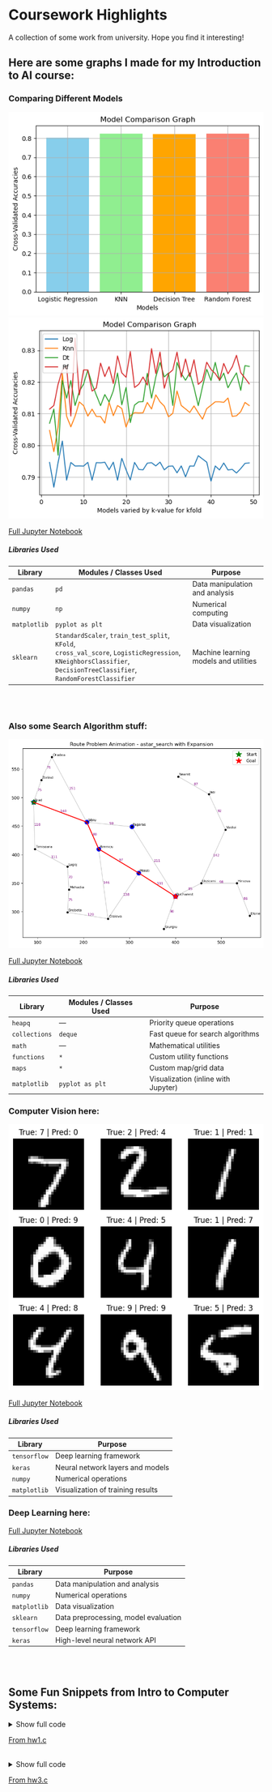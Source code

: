 # Coursework Highlights
A collection of some work from university. Hope you find it interesting! 

## Here are some graphs I made for my Introduction to AI course: 

### Comparing Different Models

![Screenshot1](IntroToAI/modelComp1.png)
![Screenshot2](IntroToAI/modelComp2.png)

[Full Jupyter Notebook](IntroToAI/Titanic_Survival_PredHW4.ipynb)

##### Libraries Used

| Library      | Modules / Classes Used                                                                                                                                                   | Purpose                               |
| ------------ | ------------------------------------------------------------------------------------------------------------------------------------------------------------------------ | ------------------------------------- |
| `pandas`     | `pd`                                                                                                                                                                     | Data manipulation and analysis        |
| `numpy`      | `np`                                                                                                                                                                     | Numerical computing                   |
| `matplotlib` | `pyplot as plt`                                                                                                                                                          | Data visualization                    |
| `sklearn`    | `StandardScaler`, `train_test_split`, `KFold`,<br>`cross_val_score`, `LogisticRegression`,<br>`KNeighborsClassifier`, `DecisionTreeClassifier`, `RandomForestClassifier` | Machine learning models and utilities |

<br>
<br>

### Also some Search Algorithm stuff: 
![Screenshot](IntroToAI/searchAlgsImg.png)

[Full Jupyter Notebook](https://github.com/shp5238/CourseworkHighlights/blob/main/IntroToAI/search_algorithms%20-%20HA2.ipynb)

##### Libraries Used

| Library       | Modules / Classes Used | Purpose                             |
| ------------- | ---------------------- | ----------------------------------- |
| `heapq`       | —                      | Priority queue operations           |
| `collections` | `deque`                | Fast queue for search algorithms    |
| `math`        | —                      | Mathematical utilities              |
| `functions`   | `*`                    | Custom utility functions            |
| `maps`        | `*`                    | Custom map/grid data                |
| `matplotlib`  | `pyplot as plt`        | Visualization (inline with Jupyter) |


### Computer Vision here: 
![Screenshot](IntroToAI/computerVisionImg.png)

[Full Jupyter Notebook](https://github.com/shp5238/CourseworkHighlights/blob/main/IntroToAI/COMP351_Computer_Vision_.ipynb)

##### Libraries Used

| Library      | Purpose                           |
| ------------ | --------------------------------- |
| `tensorflow` | Deep learning framework           |
| `keras`      | Neural network layers and models  |
| `numpy`      | Numerical operations              |
| `matplotlib` | Visualization of training results |


### Deep Learning here: 

[Full Jupyter Notebook](https://github.com/shp5238/CourseworkHighlights/blob/main/IntroToAI/COMP351_Deep_Learning.ipynb)

##### Libraries Used

| Library      | Purpose                              |
| ------------ | ------------------------------------ |
| `pandas`     | Data manipulation and analysis       |
| `numpy`      | Numerical operations                 |
| `matplotlib` | Data visualization                   |
| `sklearn`    | Data preprocessing, model evaluation |
| `tensorflow` | Deep learning framework              |
| `keras`      | High-level neural network API        |


<br>
<br>

## Some Fun Snippets from Intro to Computer Systems:

<details>
  
  <summary>Show full code</summary>
  
```c
int main(int argc, const char * argv[]){ 
    if (argc == 1){//uses standard input when no files in command line
        readFile(stdin);
        lines ++; //accounts for lack of new line in input for first line
        printf("%3d %6d (stdin)\n", sloc, lines);
    }else{ //reads the command line parameters
        for (int i = 1; i< argc; i++){ //loop through files
            sloc = 0; 
            lines = 0; //reset sloc and lines each loop

            FILE *fp = fopen(argv[i], "r"); //open file
            
            if (fp == NULL){ //error if file DNE 
                perror("Could not open file.\n");
                return 1; //indicate error
            }

            readFile(fp); //process file
            printf("%3d %6d %s\n", sloc, lines, argv[i]);
            fclose(fp); //close file
        }
    }
    
    if (argc > 2){ //if more than one file, print the totals
        printf("%3d %6d Total\n", totalSloc, totalLines);
    }
    return 0;
}
```
</details>

[From hw1.c](IntroComputerSys/hw1.c) 

<br> 
<details>
  <summary>Show full code</summary>

```c
void read_data(Track* buffer, int count, const char* file_name) {
    FILE* file = fopen(file_name, "rb");
    Track current;
    for (int i = 0; i < count; ++i) {
        fread(&current, sizeof(Track), 1, file);
        buffer[i] = current;
        memset(&current, 0, sizeof(Track));  // Clear for next read
    }
    fclose(file);
}
```
</details> 

[From hw3.c](IntroComputerSys/hw3.c)

